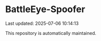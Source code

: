 # BattleEye-Spoofer

Last updated: 2025-07-06 10:14:13

This repository is automatically maintained.
